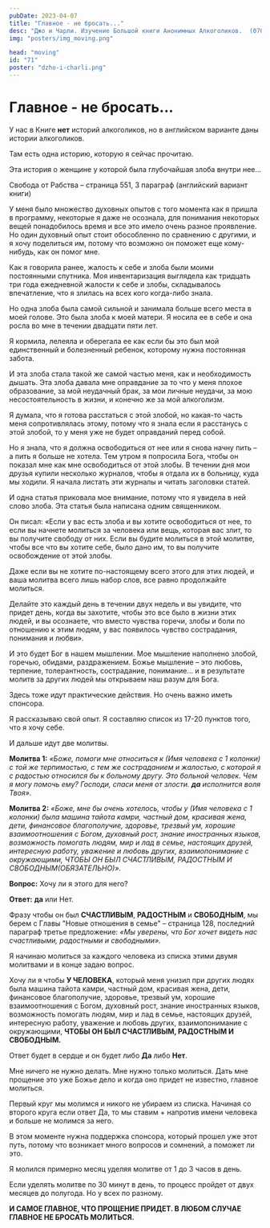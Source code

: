 ```yaml
---
pubDate: 2023-04-07
title: "Главное - не бросать..."
desc: "Джо и Чарли. Изучение Большой книги Анонимных Алкоголиков.  (070)"
img: "posters/img_moving.png"

head: "moving"
id: "71"
poster: "dzho-i-charli.png"
---
```


# Главное - не бросать...

У нас в Книге **нет** историй алкоголиков, но в английском варианте даны истории алкоголиков.

Там есть одна историю, которую я сейчас прочитаю.

Эта история о женщине у которой была глубочайшая злоба внутри нее…

Свобода от Рабства – страница 551, 3 параграф (английский вариант книги)

У меня было множество духовных опытов с того момента как я пришла в программу, некоторые я даже не осознала, для понимания некоторых вещей понадобилось время и все это имело очень разное проявление. Но один духовный опыт стоит обособленно по сравнению с другими, и я хочу поделиться им, потому что возможно он поможет еще кому-нибудь, как он помог мне.

Как я говорила ранее, жалость к себе и злоба были моими постоянными спутника. Моя инвентаризация выглядела как тридцать три года ежедневной жалости к себе и злобы, складывалось впечатление, что я злилась на всех кого когда-либо знала.

Но одна злоба была самой сильной и занимала больше всего места в моей голове. Это была злоба к моей матери. Я носила ее в себе и она росла во мне в течении двадцати пяти лет.

Я кормила, лелеяла и оберегала ее как если бы это был мой единственный и болезненный ребенок, которому нужна постоянная забота.

И эта злоба стала такой же самой частью меня, как и необходимость дышать. Эта злоба давала мне оправдание за то что у меня плохое образование, за мой неудачный брак, за мои личные неудачи, за мою несостоятельность в жизни, и конечно же за мой алкоголизм.

Я думала, что я готова расстаться с этой злобой, но какая-то часть меня сопротивлялась этому, потому что я знала если я расстанусь с этой злобой, то у меня уже не будет оправданий перед собой.

Но я знала, что я должна освободиться от нее или я снова начну пить – а пить я больше не хотела. Тем утром я попросила Бога, чтобы он показал мне как мне освободиться от этой злобы. В течении дня мои друзья купили несколько журналов, чтобы я отдала их в больницу, куда мы ходили. Я начала листать эти журналы и читать заголовки статей.

И одна статья приковала мое внимание, потому что я увидела в ней слово злоба. Эта статья была написана одним священником.

Он писал: «Если у вас есть злоба и вы хотите освободиться от нее, то если вы начнете молиться за человека или вещь, которая вас злит, то вы получите свободу от них. Если вы будите молиться в этой молитве, чтобы все что вы хотите себе, было дано им, то вы получите освобождение от этой злобы.

Даже если вы не хотите по-настоящему всего этого для этих людей, и ваша молитва всего лишь набор слов, все равно продолжайте молиться.

Делайте это каждый день в течении двух недель и вы увидите, что придет день, когда вы захотите, чтобы это все было в жизни этих людей, и вы осознаете, что вместо чувства горечи, злобы и боли по отношению к этим людям, у вас появилось чувство сострадания, понимания и любви».

И это будет Бог в нашем мышлении. Мое мышление наполнено злобой, горечью, обидами, раздражением. Божье мышление – это любовь, терпение, толерантность, сострадание, понимание… и в результате молитв за других людей мы открываем наш разум для Бога.

Здесь тоже идут практические действия. Но очень важно иметь спонсора.

Я рассказываю свой опыт.
Я составляю список из 17-20 пунктов того, что я хочу себе.

И дальше идут две молитвы.

**Молитва 1:** _«Боже, помоги мне относиться к (Имя человека с 1 колонки) с той же терпимостью, с тем же состраданием и жалостью, с которой я с радостью относился бы к больному другу. Это больной человек. Чем я могу помочь ему? Господи, спаси меня от злости. **да** исполнится воля Твоя»._

**Молитва 2:** _«Боже, мне бы очень хотелось, чтобы у (Имя человека с 1 колонки) была машина тайота камри, частный дом, красивая жена, дети, финансовое благополучие, здоровье, трезвый ум, хорошие взаимоотношения с Богом, духовный рост, знание иностранных языков, возможность помогать людям, мир и лад в семье, настоящих друзей, интересную работу, уважение и любовь других, взаимопонимание с окружающими, ЧТОБЫ ОН БЫЛ СЧАСТЛИВЫМ, РАДОСТНЫМ И СВОБОДНЫМ(ОБЯЗАТЕЛЬНО)»._

**Вопрос:** Хочу ли я этого для него?

**Ответ:** **да** или Нет.

Фразу чтобы он был **СЧАСТЛИВЫМ**, **РАДОСТНЫМ** и **СВОБОДНЫМ**, мы берем с Главы "Новые отношения в семье" – страница 128, последний параграф третье предложение: _«Мы уверены, что Бог хочет видеть нас счастливыми, радостными и свободными»._

Я начинаю молиться за каждого человека из списка этими двумя молитвами и в конце задаю вопрос.

Хочу ли я чтобы **У ЧЕЛОВЕКА**, который меня унизил при других людях была машина тайота камри, частный дом, красивая жена, дети, финансовое благополучие, здоровье, трезвый ум, хорошие взаимоотношения с Богом, духовный рост, знание иностранных языков, возможность помогать людям, мир и лад в семье, настоящих друзей, интересную работу, уважение и любовь других, взаимопонимание с окружающими, **ЧТОБЫ ОН БЫЛ СЧАСТЛИВЫМ, РАДОСТНЫМ И СВОБОДНЫМ.**

Ответ будет в сердце и он будет либо **Да** либо **Нет**.

Мне ничего не нужно делать. Мне нужно только молиться. Дать мне прощение это уже Божье дело и когда оно придет не известно, главное молиться.

Первый круг мы молимся и никого не убираем из списка. Начиная со второго круга если ответ Да, то мы ставим + напротив имени человека и больше не молимся за него.

В этом моменте нужна поддержка спонсора, который прошел уже этот путь, потому что возникает много вопросов и сомнений, а поможет ли это.

Я молился примерно месяц уделяя молитве от 1 до 3 часов в день.

Если уделять молитве по 30 минут в день, то процесс пройдет от двух месяцев до полугода. Но у всех по разному.

**И САМОЕ ГЛАВНОЕ, ЧТО ПРОЩЕНИЕ ПРИДЕТ. В ЛЮБОМ СЛУЧАЕ ГЛАВНОЕ НЕ БРОСАТЬ МОЛИТЬСЯ.**
